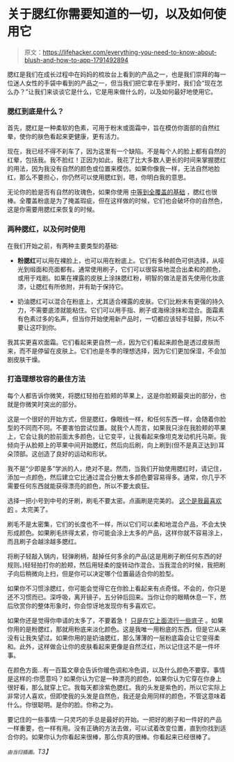 # 关于腮红你需要知道的一切，以及如何使用它

> 原文：<https://lifehacker.com/everything-you-need-to-know-about-blush-and-how-to-app-1791492894>

腮红是我们在成长过程中在妈妈的梳妆台上看到的产品之一，也是我们崇拜的每一位迷人女性的手袋中看到的产品之一，但当我们把它拿在手里时，我们会“现在怎么办？”让我们来谈谈它是什么，它是用来做什么的，以及如何最好地使用它。



### 腮红到底是什么？

首先，腮红是一种柔软的色素，可用于粉末或面霜中，旨在模仿你面部的自然红晕，使你的肤色看起来更健康，更有活力。

现在，我已经不得不刹车了，因为这里有一个缺陷。不是每个人的脸上都有自然的红晕，包括我。我不脸红！正因为如此，我花了比大多数人更长的时间来掌握腮红的用法，因为我没有自然的颜色或位置来模仿。如果你像我一样，无法自然地脸红，那么不要担心，你仍然可以使用腮红到，嗯，你明白我的意思。

无论你的脸是否有自然的玫瑰色，如果你使用 [中等到全覆盖的基础](https://lifehacker.com/a-crash-course-in-finding-the-right-foundation-for-you-1790689232) ，腮红也很棒。全覆盖粉底是为了掩盖瑕疵，但在这样做的时候，它们也会破坏你的自然色，这是你需要用腮红来恢复的时候。

### **两种腮红，以及何时使用**

在我们开始之前，有两种主要类型的基础:

*   **粉腮红**可以用在裸脸上，也可以用在粉底上。它们有多种颜色可供选择，从哑光到缎面和亮面都有。通常使用刷子，它们可以很容易地混合出柔和的颜色，或用于戏剧。如果在裸露的皮肤上涂抹腮红粉，明智的做法是首先使用化妆底漆，让腮红有所依附，并有助于保持它。

*   奶油腮红可以混合在粉底上，尤其适合裸露的皮肤。它们比粉末有更强的持久力，不需要底漆就能粘住。它们可以用手指、刷子或海绵涂抹和混合。面霜素有色素过多的名声，但当你开始使用新产品时，一切都应该轻手轻脚，所以不要让这吓到你。

我其实更喜欢面霜。它们看起来更自然一点，因为它们看起来颜色是透过皮肤而来，而不是停留在皮肤上。它们也是冬季的理想选择，因为它们更加保湿，不会加剧皮肤干燥。

### **打造理想妆容的最佳方法**

每个人都告诉你微笑，将腮红轻拍在脸颊的苹果上，这是你脸颊最突出的部分，也就是你微笑时突出的部分。

这是一个很好的开始方式，但是腮红，像眼线一样，和任何东西一样，会随着你脸型的不同而不同。不要害怕尝试位置。就我个人而言，如果我只涂在我脸颊的苹果上，它会让我的脸前面太多颜色，让它变平，让我看起来像坦克发动机托马斯。我倾向于从脸颊上的苹果中间开始腮红，然后向后刷，向上刷到(但不是真正达到)耳朵顶部。这创造了良好的运动和形状。

我不是“少即是多”学派的人，绝对不是。然而，当我们开始使用腮红时，请记住，添加一点颜色，然后建立它比通过混合分散太多颜色要容易得多。通常，你几乎不需要任何东西就能获得漂亮的颜色，所以不要太疯狂。

选择一把小号到中号的牙刷，刷毛不要太密。点画刷是完美的。 [这个是我最喜欢的](http://www.bareescentuals.com/Soft-Curve-Face-and-Cheek-Brush/US77057,en_US,pd.html) 。太完美了。

刷毛不是太密集，它们的长度也不一样，所以它们可以柔和地混合产品，不会太快形成颜色。如果刷毛挤得太紧，你可能会涂上太多的产品，这样你就不容易涂上，而且刷子会越涂越多腮红。

将刷子轻敲入锅内，轻弹刷柄，敲掉任何多余的产品(这是用刷子刷任何东西的好规则。)轻轻拍打你的脸颊，然后用轻柔的旋转动作混合。当我混合的时候，我把刷子向后稍微向上扫，但是你可以决定哪个位置最适合你的脸型。

如果你不习惯涂腮红，你可能会觉得它在你脸上看起来有点奇怪。不会的，你只是还不习惯而已。深呼吸，离开镜子，五分钟后回来。当你让你的眼睛休息一下，然后欣赏你的整体形象时，你会惊讶地发现你有多喜欢它。

如果你还是觉得你申请的太多了，不要着急！ [只是在它上面流行一些底子](https://lifehacker.com/a-crash-course-in-finding-the-right-foundation-for-you-1790689232) 。如果你用的是粉腮红，那就用粉底来淡化颜色。这是我唯一用粉底的东西，但是它从来没有让我失望过。如果你用的是奶油腮红，那么薄薄的一层粉底霜会让它变得柔和。此外，这样做会让你的皮肤看起来更像是自然泛红，所以记住这不是一件坏事。

在颜色方面…有一百篇文章会告诉你暖色调和冷色调，以及什么颜色不要穿。事情是这样的:你愿意吗？如果你认为它是一种漂亮的颜色，如果你认为它穿在你身上很好看，那么就穿上它。我每天都涂紫色腮红。我的头发是紫色的，所以它实际上非常讨人喜欢，但即使我的头发是自然色，我还是会用同样的颜色，不管这意味着什么。你很聪明。是你的脸。你称之为。

要记住的一些事情:一只灵巧的手总是最好的开始。一把好的刷子和一件好的产品一样重要，也一样有用。没有正确的方法去做，可以试着改变位置，直到你找到适合你的。如果你认为你看起来很棒，那么你真的很棒。你看起来已经很棒了。

*<small>由当归插画。</small>T3】*